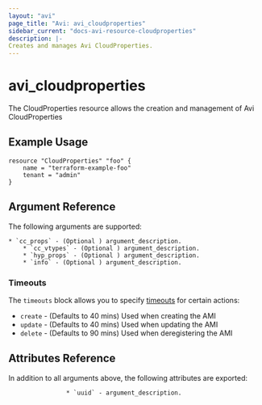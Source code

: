 ```yaml
---
layout: "avi"
page_title: "Avi: avi_cloudproperties"
sidebar_current: "docs-avi-resource-cloudproperties"
description: |-
Creates and manages Avi CloudProperties.
---
```


# avi_cloudproperties

The CloudProperties resource allows the creation and management of Avi CloudProperties

## Example Usage

```hcl
resource "CloudProperties" "foo" {
    name = "terraform-example-foo"
    tenant = "admin"
}
```

## Argument Reference

The following arguments are supported:

    * `cc_props` - (Optional ) argument_description.
        * `cc_vtypes` - (Optional ) argument_description.
        * `hyp_props` - (Optional ) argument_description.
        * `info` - (Optional ) argument_description.
        
### Timeouts

The `timeouts` block allows you to specify [timeouts](https://www.terraform.io/docs/configuration/resources.html#timeouts) for certain actions:

* `create` - (Defaults to 40 mins) Used when creating the AMI
* `update` - (Defaults to 40 mins) Used when updating the AMI
* `delete` - (Defaults to 90 mins) Used when deregistering the AMI

## Attributes Reference

In addition to all arguments above, the following attributes are exported:

                    * `uuid` - argument_description.
    
